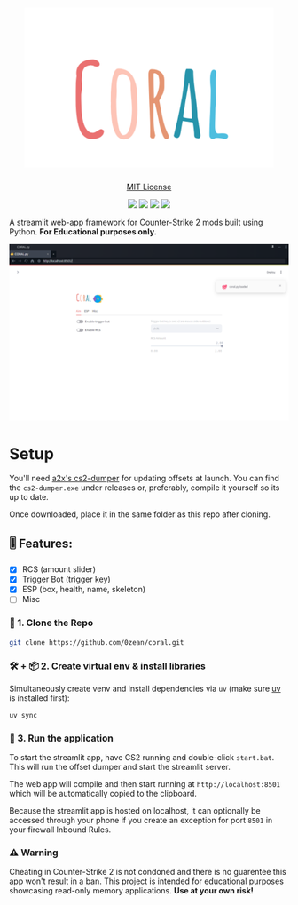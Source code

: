 <h1 align="center">
    <img src="/assets/banner.png" width="450"/>
</h1>

<p align="center">
    <a href="https://raw.githubusercontent.com/0zean/coral/main/LICENSE" target="_blank">MIT License</a>
</p>

<div align="center">
    <img src="https://img.shields.io/github/stars/0zean/oasis?style=for-the-badge&logo=github&color=ea7070"/>
    <img src="https://img.shields.io/github/issues/0zean/oasis?style=for-the-badge&logo=github&color=2694ab"/>
    <img src="https://img.shields.io/github/commit-activity/t/0zean/oasis?style=for-the-badge&logo=github&color=e59572"/>
    <img src="https://img.shields.io/github/forks/0zean/oasis?style=for-the-badge&logo=github&color=4dbedf"/>
</div>

A streamlit web-app framework for Counter-Strike 2 mods built using Python. **For Educational purposes only.**

<div align="center">
<img src="/assets/demo.png" alt="icon"/>
</div>

# Setup

You'll need [a2x's cs2-dumper](https://github.com/a2x/cs2-dumper) for updating offsets at launch. You can find the `cs2-dumper.exe` under releases or, preferably, compile it yourself so its up to date.

Once downloaded, place it in the same folder as this repo after cloning.

## 🎚️ Features:

- [x] RCS (amount slider)
- [x] Trigger Bot (trigger key)
- [x] ESP (box, health, name, skeleton)
- [ ] Misc

### 🧬 1. Clone the Repo

```bash
git clone https://github.com/0zean/coral.git
```

### 🛠️ + 📦 2. Create virtual env & install libraries

Simultaneously create venv and install dependencies via `uv` (make sure [uv](https://docs.astral.sh/uv/getting-started/installation/) is installed first):

```bash
uv sync
```

### 🚀 3. Run the application

To start the streamlit app, have CS2 running and double-click `start.bat`. This will run the offset dumper and start the streamlit server.

The web app will compile and then start running at `http://localhost:8501` which will be automatically copied to the clipboard.

Because the streamlit app is hosted on localhost, it can optionally be accessed through your phone if you create an exception for port `8501` in your firewall Inbound Rules.

### ⚠️ Warning

Cheating in Counter-Strike 2 is not condoned and there is no guarentee this app won't result in a ban. This project is intended for educational purposes showcasing read-only memory applications. **Use at your own risk!**
